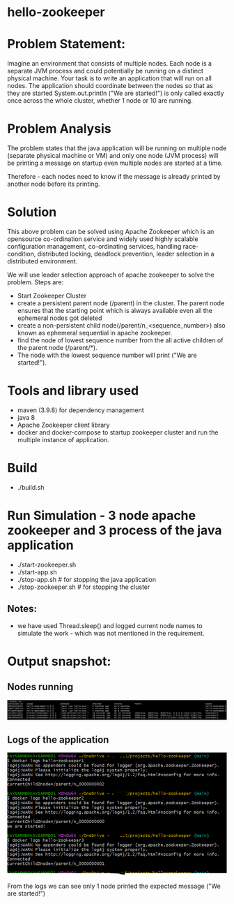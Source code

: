 # hello-zookeeper

# Problem Statement:

Imagine an environment that consists of multiple nodes. Each node is a separate JVM process and could 
potentially be running on a distinct physical machine. Your task is to write an application that will 
run on all nodes. The application should coordinate between the nodes so that as they are started 
System.out.println ("We are started!") is only called exactly once across the whole cluster, 
whether 1 node or 10 are running.

# Problem Analysis

The problem states that the java application will be running on multiple node (separate physical machine 
or VM) and only one node (JVM process) will be printing a message on startup even multiple nodes are started at a time. 

Therefore - each nodes need to know if the message is already printed by another node before its printing.

# Solution
This above problem can be solved using Apache Zookeeper which is an opensource co-ordination service and
widely used highly scalable configuration management, co-ordinating services, handling race-condition, distributed 
locking, deadlock prevention, leader selection in a distributed environment. 

We will use leader selection approach of apache zookeeper to solve the problem.
Steps are:

- Start Zookeeper Cluster
- create a persistent parent node (/parent) in the cluster. The parent node ensures that the starting point which is always
  available even all the ephemeral nodes got deleted
- create a non-persistent child node(/parent/n_<sequence_number>) also known as ephemeral sequential in apache zookeeper.
- find the node of lowest sequence number from the all active children of the parent node (/parent/*).
- The node with the lowest sequence number will print ("We are started!").

# Tools and library used
- maven (3.9.8) for dependency management
- java 8
- Apache Zookeeper client library
- docker and docker-compose to startup zookeeper cluster and run the multiple instance of application.

# Build
- ./build.sh

# Run Simulation - 3 node apache zookeeper and 3 process of the java application

- ./start-zookeeper.sh
- ./start-app.sh
- ./stop-app.sh # for stopping the java application
- ./stop-zookeeper.sh # for stopping the cluster

## Notes:
- we have used Thread.sleep(<Milisec>) and logged current node names to simulate the work - which was not mentioned in the requirement. 

# Output snapshot:

## Nodes running
![alt text](docs/nodes-running.png)

## Logs of the application
![alt text](docs/output-app-logs.png)

From the logs we can see only 1 node printed the expected message ("We are started!")